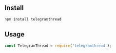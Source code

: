 ## Install
```bash
npm install telegramthread
```

## Usage
```javascript
const TelegramThread = require('telegramthread');
```